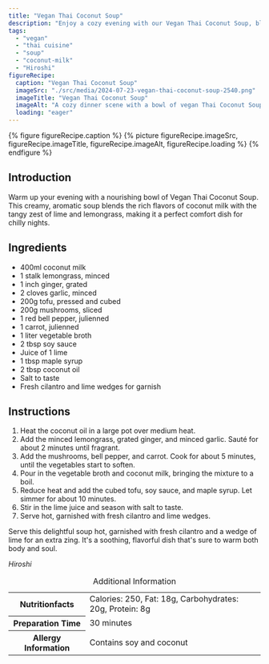 ```yaml
---
title: "Vegan Thai Coconut Soup"
description: "Enjoy a cozy evening with our Vegan Thai Coconut Soup, blending aromatic lemongrass and creamy coconut for a delightful comfort dish."
tags:
  - "vegan"
  - "thai cuisine"
  - "soup"
  - "coconut-milk"
  - "Hiroshi"
figureRecipe: 
  caption: "Vegan Thai Coconut Soup"
  imageSrc: "./src/media/2024-07-23-vegan-thai-coconut-soup-2540.png"
  imageTitle: "Vegan Thai Coconut Soup"
  imageAlt: "A cozy dinner scene with a bowl of vegan Thai Coconut Soup in a ceramic bowl, featuring mushrooms, red bell pepper, tofu, cilantro, and a lime wedge on a wooden table with a spoon and napkin, under warm lighting."
  loading: "eager"
---
```


{% figure figureRecipe.caption %}
{% picture figureRecipe.imageSrc, figureRecipe.imageTitle, figureRecipe.imageAlt, figureRecipe.loading %}
{% endfigure %}

## Introduction

Warm up your evening with a nourishing bowl of Vegan Thai Coconut Soup. This creamy, aromatic soup blends the rich flavors of coconut milk with the tangy zest of lime and lemongrass, making it a perfect comfort dish for chilly nights.

## Ingredients

- 400ml coconut milk
- 1 stalk lemongrass, minced
- 1 inch ginger, grated
- 2 cloves garlic, minced
- 200g tofu, pressed and cubed
- 200g mushrooms, sliced
- 1 red bell pepper, julienned
- 1 carrot, julienned
- 1 liter vegetable broth
- 2 tbsp soy sauce
- Juice of 1 lime
- 1 tbsp maple syrup
- 2 tbsp coconut oil
- Salt to taste
- Fresh cilantro and lime wedges for garnish

## Instructions

1. Heat the coconut oil in a large pot over medium heat.
2. Add the minced lemongrass, grated ginger, and minced garlic. Sauté for about 2 minutes until fragrant.
3. Add the mushrooms, bell pepper, and carrot. Cook for about 5 minutes, until the vegetables start to soften.
4. Pour in the vegetable broth and coconut milk, bringing the mixture to a boil.
5. Reduce heat and add the cubed tofu, soy sauce, and maple syrup. Let simmer for about 10 minutes.
6. Stir in the lime juice and season with salt to taste.
7. Serve hot, garnished with fresh cilantro and lime wedges.

Serve this delightful soup hot, garnished with fresh cilantro and a wedge of lime for an extra zing. It's a soothing, flavorful dish that's sure to warm both body and soul.

*Hiroshi*

<table><caption class='sr-only'>Additional Information</caption><tr><th>Nutritionfacts</th><td>Calories: 250, Fat: 18g, Carbohydrates: 20g, Protein: 8g&nbsp;</td></tr><tr><th>Preparation Time</th><td>30 minutes&nbsp;</td></tr><tr><th>Allergy Information</th><td>Contains soy and coconut&nbsp;</td></tr></table>

